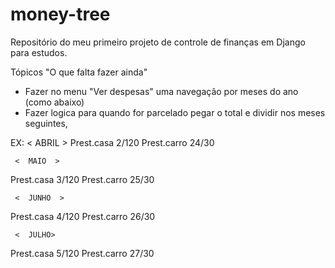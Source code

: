 # money-tree
Repositório do meu primeiro projeto de controle de finanças em Django para estudos.

Tópicos "O que falta fazer ainda"
* Fazer no menu "Ver despesas" uma navegação por meses do ano (como abaixo)
* Fazer logica para quando for parcelado pegar o total e dividir nos meses seguintes,

EX: 
     <  ABRIL  >
  Prest.casa 2/120
  Prest.carro 24/30
  
     <  MAIO  >
  Prest.casa 3/120
  Prest.carro 25/30
  
     <  JUNHO  >
  Prest.casa 4/120
  Prest.carro 26/30
  
     <  JULHO>
  Prest.casa 5/120
  Prest.carro 27/30
  
  
